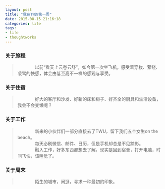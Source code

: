 ```yaml
---
layout: post
title: "我在TW的第一周"
date: 2015-08-15 21:16:18
categories: life
tags:
- life
- thoughtworks
---
```

### 关于旅程
>&emsp;&emsp;&emsp;&emsp;以前“看天上云卷云舒”，如今第一次坐飞机，感受着穿梭、萦绕、凌驾的快感，体会由低至高不一样的感观与享受。

### 关于住宿
>&emsp;&emsp;&emsp;&emsp;好大的客厅和沙发、好新的床和柜子、好齐全的厨具和生活设备，我会不会变懒呢？

### 关于工作
>&emsp;&emsp;&emsp;&emsp;新来的小伙伴们一部分直接去了TWU，留下我们五个女生on the beach。<br>
&emsp;&emsp;&emsp;&emsp;每天必刷微信、邮件、日历，但是手机却总是不见踪影。<br>
&emsp;&emsp;&emsp;&emsp;融入工作，好多东西都想去了解。现实是回到宿舍，打开电脑，时间飞快，该睡觉了。

### 关于周末
>&emsp;&emsp;&emsp;&emsp;陌生的城市，闲逛，寻求一种最初的印象。
